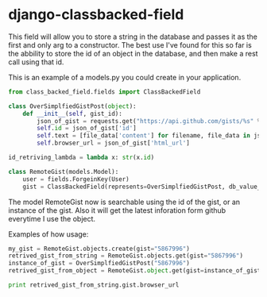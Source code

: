 # django-classbacked-field

This field will allow you to store a string in the database and passes it as the first and only arg to a constructor.  The best use I've found for this so far is the abbility to store the id of an object in the database, and then make a rest call using that id.  


This is an example of a models.py you could create in your application.


```python
from class_backed_field.fields import ClassBackedField

class OverSimplfiedGistPost(object):
    def __init__(self, gist_id):
        json_of_gist = requests.get("https://api.github.com/gists/%s" % gist_id).json()
        self.id = json_of_gist['id']
        self.text = [file_data['content'] for filename, file_data in json_of_gist['files'].items()]
        self.browser_url = json_of_gist['html_url']

id_retriving_lambda = lambda x: str(x.id)

class RemoteGist(models.Model):
    user = fields.ForgeinKey(User)
    gist = ClassBackedField(represents=OverSimplfiedGistPost, db_value_generator=id_retriving_lambda, max_length=255)
```

The model RemoteGist now is searchable using the id of the gist, or an instance of the gist.  Also it will get the latest inforation form github everytime I use the object.

Examples of how usage:


```python
my_gist = RemoteGist.objects.create(gist="5867996")
retrived_gist_from_string = RemoteGist.objects.get(gist="5867996")
instance_of_gist = OverSimplfiedGistPost("5867996")
retrived_gist_from_object = RemoteGist.object.get(gist=instance_of_gist)

print retrived_gist_from_string.gist.browser_url
```
